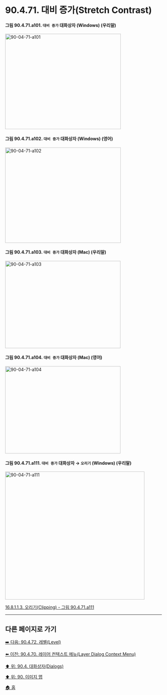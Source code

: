 # 90.4.71. 대비 증가(Stretch Contrast)

<a id="90-04-71-a101"></a>

#### 그림 90.4.71.a101. `대비 증가` 대화상자 (Windows) (우리말)
<img width="372" height="307" alt="90-04-71-a101" src="https://github.com/wonder13662/gimp/assets/15767104/a56a1a74-ae4f-478e-a979-8a52d7bc7241" />

<a id="90-04-71-a102"></a>

#### 그림 90.4.71.a102. `대비 증가` 대화상자 (Windows) (영어)
<img width="372" height="307" alt="90-04-71-a102" src="https://github.com/wonder13662/gimp/assets/15767104/89c59c19-e44a-4adf-add7-154d78740242" />

<a id="90-04-71-a103"></a>

#### 그림 90.4.71.a103. `대비 증가` 대화상자 (Mac) (우리말)
<img width="371" height="281" alt="90-04-71-a103" src="https://github.com/wonder13662/gimp/assets/15767104/9e799ca9-7ad7-4a1f-a0b5-f1515824a46c" />

<a id="90-04-71-a104"></a>

#### 그림 90.4.71.a104. `대비 증가` 대화상자 (Mac) (영어)
<img width="371" height="281" alt="90-04-71-a104" src="https://github.com/wonder13662/gimp/assets/15767104/da07bda7-63e6-4d7c-8d1c-516e68b43d6d" />

<a id="90-04-71-a111"></a>

#### 그림 90.4.71.a111. `대비 증가` 대화상자 → `오리기` (Windows) (우리말)
<img width="448" height="412" alt="90-04-71-a111" src="https://github.com/user-attachments/assets/4eb58c90-b514-4db4-9741-d72f6a48ef0b" />

[16.8.1.1.3. 오리기(Clipping) - 그림 90.4.71.a111](./16-08-01-01-03-clipping.md#90-04-71-a111)

***

## 다른 페이지로 가기

[➡️ 다음: 90.4.72. 레벨(Level)](./90-04-0072-level.md)

[⬅️ 이전: 90.4.70. 레이어 컨텍스트 메뉴(Layer Dialog Context Menu)](./90-04-0070-layer_dialog_context_menu.md)

[⬆️ 위: 90.4. 대화상자(Dialogs)](./90-04-0000-dialogs.md)

[⬆️ 위: 90. 이미지 맵](./90-00-image-map.md)

[🏠 홈](./00-home.md)
